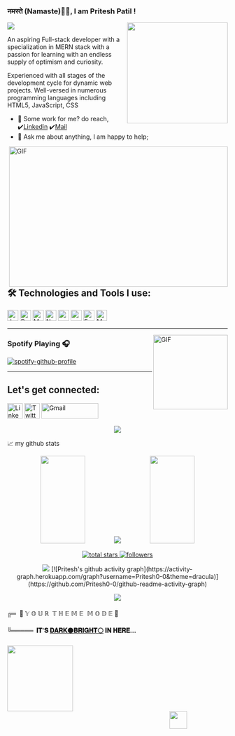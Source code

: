 ### नमस्ते (Namaste)🙏🏻, I am Pritesh Patil !
<img align='right' src="https://media0.giphy.com/media/RbDKaczqWovIugyJmW/200.gif" width="230">
<a href="https://github.com/durgeshrai633/readme-typing-svg"><img
        src="https://readme-typing-svg.herokuapp.com?lines=Full+Stack+Web+Developer;&center=true&width=400&height=50"></a>



<br />

An aspiring Full-stack developer with a specialization in MERN stack with a passion for learning with an endless supply of optimism and curiosity.

Experienced with all stages of the development cycle for dynamic web projects. Well-versed in numerous programming languages including HTML5, JavaScript, CSS


- 💼 Some work for me? do reach, ✔️[Linkedin](https://www.linkedin.com/in/pritesh-patil-4782441ba/)
✔️[Mail](https://mail.google.com/mail/u/0/?view=cm&fs=1&to=patilpritesh347@gmail.com.com&su=SUBJECT&body=BODY&tf=1)
- 💬 Ask me about anything, I am happy to help;
 <img align="right" alt="GIF" clear = "both" src="https://fiverr-res.cloudinary.com/images/t_main1,q_auto,f_auto,q_auto,f_auto/attachments/delivery/asset/7ec6640a07237e091f3fe6a946e41373-1647549880/philippegend%2010x%20animated/create-professional-pixel-art-illustrations-and-animations.gif" width="500" height="320" />

## 🛠️ Technologies and Tools I use:

<p>
    <img alt="Javascript"
        src="https://img.shields.io/badge/JavaScript-323330?style=for-the-badge&logo=javascript&logoColor=F7DF1E"
        height="25px" />
    <img alt="React" src="https://img.shields.io/badge/React-20232A?style=for-the-badge&logo=react&logoColor=61DAFB"
        height="25px" />
    <img alt="MongoDB" src="https://img.shields.io/badge/-MongoDB-13aa52?style=flat-square&logo=mongodb&logoColor=white"
        height="25px" />
    <img alt="Nodejs"
        src="https://img.shields.io/badge/Node.js-339933?style=for-the-badge&logo=nodedotjs&logoColor=white"
        height="25px" />
    <img alt="npm" src="https://img.shields.io/badge/NPM-%23000000.svg?style=for-the-badge&logo=npm&logoColor=white"
        height="25px" />
    <img alt="redux" src="https://img.shields.io/badge/-Redux-764ABC?style=flat-square&logo=redux&logoColor=white"
        height="25px" />
    <img alt="Express"
        src="https://img.shields.io/badge/express.js-%23404d59.svg?style=for-the-badge&logo=express&logoColor=%2361DAFB"
        height="25px" />   
    <img alt="Material UI"
        src="https://img.shields.io/badge/Material--UI-0081CB?style=for-the-badge&logo=material-ui&logoColor=white"
        height="25px" />
  
</p>

---

<img align="right" alt="GIF" height="170px" src="https://media.giphy.com/media/J5B1Y8QZnzXXbLQIBu/giphy.gif" />

### Spotify Playing 🎧

[![spotify-github-profile](https://spotify-github-profile.vercel.app/api/view?uid=31r6i3ya7qs3dcsvdu3cwduy6mtm&cover_image=true&theme=novatorem&bar_color=3dd15b&bar_color_cover=true)](https://spotify-github-profile.vercel.app/api/view?uid=31r6i3ya7qs3dcsvdu3cwduy6mtm&redirect=true)

---

## Let's get connected:

<p>
    <a href="https://www.linkedin.com/in/pritesh-patil-4782441ba/" target="_blank"><img alt="Linkedin"
            src="https://img.shields.io/badge/LinkedIn-0077B5?style=for-the-badge&logo=linkedin&logoColor=white?link=http://left&link=https://www.linkedin.com/in/mangesh-pandit-392846153/"
            height="35px" /></a>
    <a href="https://twitter.com/LuciferSama6" target="_blank"><img alt="Twitter"
            src="https://img.shields.io/badge/Twitter-1DA1F2?style=for-the-badge&logo=twitter&logoColor=white?link=http://left&link=https://twitter.com/Mangesh41559708"
            height="35px" /></a>
    <a href="mailto: patilpritesh347@gmail.com"><img alt="Gmail"
            src="https://img.shields.io/badge/Gmail-D14836?style=for-the-badge&logo=gmail&logoColor=white?link=http://left&link=patilpritesh347@gmail.com"
            height="35px" width = "130px"/></a>
        
    
</p>

<p align="center">
<img src="https://raw.githubusercontent.com/trinib/trinib/main/.images/marquee2.svg">
<!--END_SECTION:waka-->

📈 my github stats

<p align="center"> 
        <img height= "200px" width ="45%" src="https://github-readme-stats.vercel.app/api?username=Pritesh0-0&theme=react&show_icons=true&include_all_commits=true" />
        <img src="https://github-readme-streak-stats.herokuapp.com?user=Pritesh0-0&theme=merko&date_format=M%20j%5B%2C%20Y%5D">
        <img height= "200px" width ="45%" src="https://github-readme-stats.vercel.app/api/top-langs/?username=Pritesh0-0&theme=react&layout=compact" />
 </p>
<p align="center">
  <a href="https://github.com/Pritesh0-0?tab=repositories&sort=stargazers">
    <img alt="total stars" title="Total stars on GitHub" src="https://custom-icon-badges.herokuapp.com/badge/dynamic/json?logo=star&color=55960c&labelColor=488207&label=Stars&style=for-the-badge&query=%24.stars&url=https://api.github-star-counter.workers.dev/user/Pritesh0-0"/></a><a href="https://github.com/Pritesh0-0?tab=followers"><a href="https://github.com/Pritesh0-0?tab=followers">
    <img alt="followers" title="Follow me on Github" src="https://custom-icon-badges.herokuapp.com/github/followers/Pritesh0-0?color=23960c&labelColor=188207&style=for-the-badge&logo=person-add&label=Followers&logoColor=white"/></a>
    <p align="center">
<img src="https://komarev.com/ghpvc/?username=Pritesh0-0&color=0E9C47&style=for-the-badge">
<!--📈ACTIVITYGRAPH / 🌐WEBSITE: https://github.com/Ashutosh00710/github-readme-activity-graph#customization -->
[![Pritesh's github activity graph](https://activity-graph.herokuapp.com/graph?username=Pritesh0-0&theme=dracula)](https://github.com/Pritesh0-0/github-readme-activity-graph)

<!--🏆TROPHY / 🌐WEBSITE: https://github.com/ryo-ma/github-profile-trophy -->
<p align="center">
<img src="https://github-profile-trophy.vercel.app/?username=Pritesh0-0&theme=tokyonight&no-frame=true&row=1&&margin-w=30&no-bg=true">
<!--🎨THEMEMODE / 🌐WEBSITE: https://fancytext.blogspot.com/ -->
<h4 align="left">

</h4>
 
╔═&nbsp;&nbsp;👀 𝕐&nbsp;𝕆&nbsp;𝕌&nbsp;ℝ&nbsp;&nbsp;𝕋&nbsp;ℍ&nbsp;𝔼&nbsp;𝕄&nbsp;𝔼&nbsp;&nbsp;𝕄&nbsp;𝕆&nbsp;𝔻&nbsp;𝔼 👀
<h4>
<h4 align="left">  
 
╚═════ &nbsp;𝐈𝐓'𝐒 [𝐃𝐀𝐑𝐊⚫](https://github.com/settings/appearance#gh-dark-mode-only)[𝐁𝐑𝐈𝐆𝐇𝐓⚪](https://github.com/settings/appearance#gh-light-mode-only) 𝐈𝐍 𝐇𝐄𝐑𝐄...
<h4>
<!--🪳ROACH&🕷️SPIDER--> 
<p align="left">
<img src="https://media.giphy.com/media/2fC8cduAc35UIAxHDE/giphy.gif" width="150">&nbsp;&nbsp;&nbsp;&nbsp;&nbsp;&nbsp;&nbsp;&nbsp;&nbsp;&nbsp;&nbsp;&nbsp;&nbsp;&nbsp;&nbsp;&nbsp;&nbsp;&nbsp;&nbsp;&nbsp;&nbsp;&nbsp;&nbsp;&nbsp;&nbsp;&nbsp;&nbsp;&nbsp;&nbsp;&nbsp;&nbsp;&nbsp;&nbsp;&nbsp;&nbsp;&nbsp;&nbsp;&nbsp;&nbsp;&nbsp;&nbsp;&nbsp;&nbsp;&nbsp;&nbsp;&nbsp;&nbsp;&nbsp;&nbsp;&nbsp;&nbsp;&nbsp;&nbsp;&nbsp;&nbsp;&nbsp;&nbsp;&nbsp;&nbsp;&nbsp;&nbsp;&nbsp;&nbsp;&nbsp;&nbsp;&nbsp;&nbsp;&nbsp;&nbsp;&nbsp;&nbsp;&nbsp;&nbsp;&nbsp;&nbsp;&nbsp;&nbsp;&nbsp;&nbsp;&nbsp;&nbsp;&nbsp;&nbsp;&nbsp;&nbsp;&nbsp;&nbsp;&nbsp;&nbsp;&nbsp;&nbsp;&nbsp;&nbsp;&nbsp;&nbsp;&nbsp;&nbsp;&nbsp;&nbsp;&nbsp;&nbsp;&nbsp;&nbsp;&nbsp;&nbsp;&nbsp;&nbsp;&nbsp;&nbsp;&nbsp;&nbsp;&nbsp;<img src="https://c.tenor.com/3dgbcMt6Kx4AAAAi/spider-insect.gif" width="40">
 






